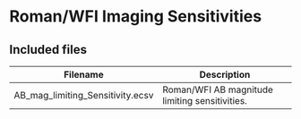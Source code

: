 # Roman/WFI Imaging Sensitivities

## Included files

| Filename| Description|
|---------|------------|
| AB_mag_limiting_Sensitivity.ecsv | Roman/WFI AB magnitude limiting sensitivities. |


